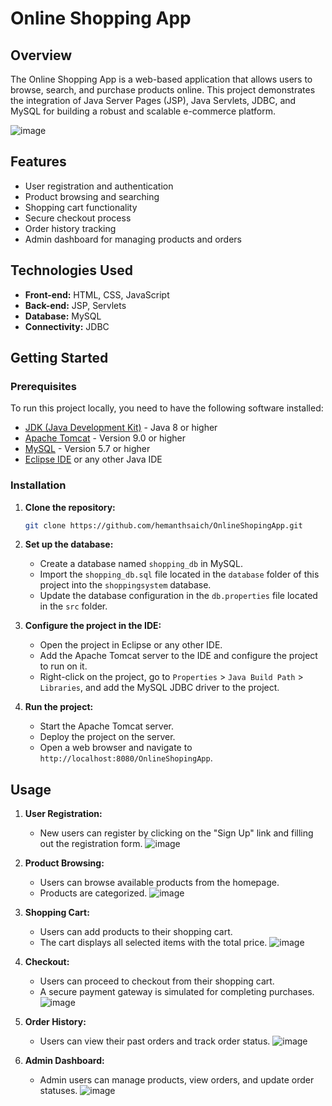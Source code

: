 
# Online Shopping App

## Overview

The Online Shopping App is a web-based application that allows users to browse, search, and purchase products online. This project demonstrates the integration of Java Server Pages (JSP), Java Servlets, JDBC, and MySQL for building a robust and scalable e-commerce platform.

![image](https://github.com/user-attachments/assets/231ba2e7-7c17-45bb-b26d-4f201ab5eeca)


## Features

- User registration and authentication
- Product browsing and searching
- Shopping cart functionality
- Secure checkout process
- Order history tracking
- Admin dashboard for managing products and orders

## Technologies Used

- **Front-end:** HTML, CSS, JavaScript
- **Back-end:** JSP, Servlets
- **Database:** MySQL
- **Connectivity:** JDBC

## Getting Started

### Prerequisites

To run this project locally, you need to have the following software installed:

- [JDK (Java Development Kit)](https://www.oracle.com/java/technologies/javase-jdk11-downloads.html) - Java 8 or higher
- [Apache Tomcat](https://tomcat.apache.org/download-90.cgi) - Version 9.0 or higher
- [MySQL](https://www.mysql.com/downloads/) - Version 5.7 or higher
- [Eclipse IDE](https://www.eclipse.org/downloads/) or any other Java IDE

### Installation

1. **Clone the repository:**

   ```bash
   git clone https://github.com/hemanthsaich/OnlineShopingApp.git
   ```

2. **Set up the database:**

   - Create a database named `shopping_db` in MySQL.
   - Import the `shopping_db.sql` file located in the `database` folder of this project into the `shoppingsystem` database.
   - Update the database configuration in the `db.properties` file located in the `src` folder.

3. **Configure the project in the IDE:**

   - Open the project in Eclipse or any other IDE.
   - Add the Apache Tomcat server to the IDE and configure the project to run on it.
   - Right-click on the project, go to `Properties` > `Java Build Path` > `Libraries`, and add the MySQL JDBC driver to the project.

4. **Run the project:**

   - Start the Apache Tomcat server.
   - Deploy the project on the server.
   - Open a web browser and navigate to `http://localhost:8080/OnlineShopingApp`.

## Usage

1. **User Registration:**
   - New users can register by clicking on the "Sign Up" link and filling out the registration form.
![image](https://github.com/user-attachments/assets/dcaf05fa-9ab0-4cef-a8d0-cf03a79a9ffe)

2. **Product Browsing:**
   - Users can browse available products from the homepage.
   - Products are categorized.
![image](https://github.com/user-attachments/assets/83343625-a604-47da-b5f9-7c91a435a338)

3. **Shopping Cart:**
   - Users can add products to their shopping cart.
   - The cart displays all selected items with the total price.
  ![image](https://github.com/user-attachments/assets/11745b56-5750-4672-aaee-332fcb44af3b)

4. **Checkout:**
   - Users can proceed to checkout from their shopping cart.
   - A secure payment gateway is simulated for completing purchases.
  ![image](https://github.com/user-attachments/assets/4a63be6f-be8b-496f-8243-78adb03c8b72)

5. **Order History:**
   - Users can view their past orders and track order status.
  ![image](https://github.com/user-attachments/assets/349595be-7933-4c41-816e-00ddc9af36ce)

6. **Admin Dashboard:**
   - Admin users can manage products, view orders, and update order statuses.
![image](https://github.com/user-attachments/assets/1cb9101e-9822-4d9a-af87-777b8d5f1d90)
